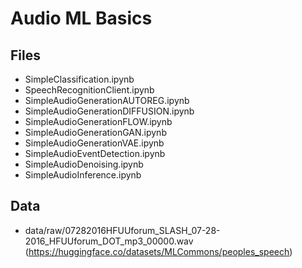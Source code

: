 # Audio ML Basics 

## Files
- SimpleClassification.ipynb
- SpeechRecognitionClient.ipynb
- SimpleAudioGenerationAUTOREG.ipynb
- SimpleAudioGenerationDIFFUSION.ipynb
- SimpleAudioGenerationFLOW.ipynb
- SimpleAudioGenerationGAN.ipynb
- SimpleAudioGenerationVAE.ipynb
- SimpleAudioEventDetection.ipynb
- SimpleAudioDenoising.ipynb
- SimpleAudioInference.ipynb

## Data
- data/raw/07282016HFUUforum_SLASH_07-28-2016_HFUUforum_DOT_mp3_00000.wav (https://huggingface.co/datasets/MLCommons/peoples_speech)